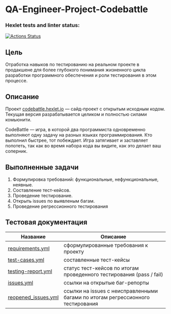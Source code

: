 # QA-Engineer-Project-Codebattle

### Hexlet tests and linter status:
[![Actions Status](https://github.com/AllIzm/qa-engineer-project-85/workflows/hexlet-check/badge.svg)](https://github.com/AllIzm/qa-engineer-project-85/actions)

## Цель 
Отработка навыков по тестированию на реальном проекте в продакшене для более глубокого понимания жизненного цикла разработки программного обеспечения и роли тестирования в этом процессе. 

## Описание
Проект [codebattle.hexlet.io](https://codebattle.hexlet.io/?_gl=1*v9ur5a*_ga*NTQ5Nzk2OTQuMTY4NzUwMjg4MQ..*_ga_PM3R85EKHN*MTY4OTMxOTE5NC4xNS4xLjE2ODkzMTk4MTIuNjAuMC4w*_ga_WWGZ6EVHEY*MTY4OTMxOTE5NC4xNS4xLjE2ODkzMTk4NzMuMC4wLjA.) — сайд-проект с открытым исходным кодом. Текущая версия разрабатывается целиком и полностью силами комьюнити. 

CodeBattle — игра, в которой два программиста одновременно выполняют одну задачу на разных языках программирования. Кто выполнил быстрее, тот побеждает. Игра затягивает и заставляет попотеть, так как во время набора кода вы видите, как это делает ваш соперник.

## Выполненные задачи
1. Формулировка требований: функциональные, нефункциональные, неявные.
2. Составление тест-кейсов.
3. Проведение тестирование.
4. Открыть issues по выявленым багам.
5. Проведение регрессионного тестирования

## Тестовая документация
| Название | Описание |
| --- | --- |
| [requirements.yml](https://github.com/AllIzm/qa-engineer-project-85/blob/main/requirements.yml) | сформулированные требования к проекту |
| [test-cases.yml](https://github.com/AllIzm/qa-engineer-project-85/blob/main/test-cases.yml) | составленные тест-кейсы |
| [testing-report.yml](https://github.com/AllIzm/qa-engineer-project-85/blob/main/testing-report.yml) | статус тест-кейсов по итогам проведенного тестирования (pass / fail) |
| [issues.yml](https://github.com/AllIzm/qa-engineer-project-85/blob/main/issues.yml) | ссылки на открытые баг-репорты |
| [reopened_issues.yml](https://github.com/AllIzm/qa-engineer-project-85/blob/main/reopened_issues.yml) | ссылки на issues с неисправленными багами по итогам регрессионного тестирования |
